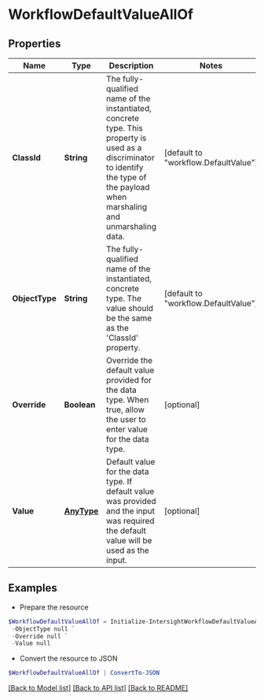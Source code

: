 # WorkflowDefaultValueAllOf
## Properties

Name | Type | Description | Notes
------------ | ------------- | ------------- | -------------
**ClassId** | **String** | The fully-qualified name of the instantiated, concrete type. This property is used as a discriminator to identify the type of the payload when marshaling and unmarshaling data. | [default to "workflow.DefaultValue"]
**ObjectType** | **String** | The fully-qualified name of the instantiated, concrete type. The value should be the same as the &#39;ClassId&#39; property. | [default to "workflow.DefaultValue"]
**Override** | **Boolean** | Override the default value provided for the data type. When true, allow the user to enter value for the data type. | [optional] 
**Value** | [**AnyType**](.md) | Default value for the data type. If default value was provided and the input was required the default value will be used as the input. | [optional] 

## Examples

- Prepare the resource
```powershell
$WorkflowDefaultValueAllOf = Initialize-IntersightWorkflowDefaultValueAllOf  -ClassId null `
 -ObjectType null `
 -Override null `
 -Value null
```

- Convert the resource to JSON
```powershell
$WorkflowDefaultValueAllOf | ConvertTo-JSON
```

[[Back to Model list]](../README.md#documentation-for-models) [[Back to API list]](../README.md#documentation-for-api-endpoints) [[Back to README]](../README.md)

